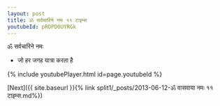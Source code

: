 ```yaml
---
layout: post
title: ॐ सर्वचारिने नमः ११ टाइम्स
youtubeId: pROPD0UYRGk
---
```

 
 
 ॐ सर्वचारिने नमः  
 
 -  जो हर जगह यात्रा करता है 
 
  
 
  
 
 
 
 
 
 


{% include youtubePlayer.html id=page.youtubeId %}
 
[Next]({{ site.baseurl }}{% link  split1/_posts/2013-06-12-ॐ वासवाया नमः ११ टाइम्स.md%})
 
